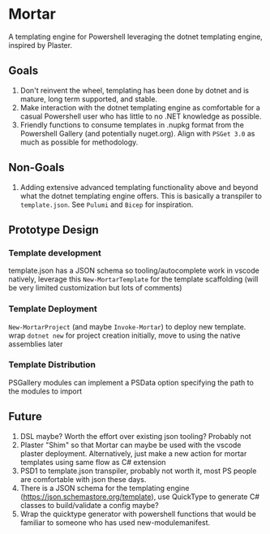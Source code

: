 # Mortar
A templating engine for Powershell leveraging the dotnet templating engine, inspired by Plaster.

## Goals
1. Don't reinvent the wheel, templating has been done by dotnet and is mature, long term supported, and stable.
1. Make interaction with the dotnet templating engine as comfortable for a casual Powershell user who has little to no .NET knowledge as possible.
1. Friendly functions to consume templates in .nupkg format from the Powershell Gallery (and potentially nuget.org). Align with `PSGet 3.0` as much as possible for methodology.

## Non-Goals
1. Adding extensive advanced templating functionality above and beyond what the dotnet templating engine offers. This is basically a transpiler to `template.json`. See `Pulumi` and `Bicep` for inspiration.

## Prototype Design
### Template development
template.json has a JSON schema so tooling/autocomplete work in vscode natively, leverage this
`New-MortarTemplate` for the template scaffolding (will be very limited customization but lots of comments)
### Template Deployment
`New-MortarProject` (and maybe `Invoke-Mortar`) to deploy new template. 
wrap `dotnet new` for project creation initially, move to using the native assemblies later

### Template Distribution
PSGallery modules can implement a PSData option specifying the path to the modules to import

## Future
1. DSL maybe? Worth the effort over existing json tooling? Probably not
1. Plaster "Shim" so that Mortar can maybe be used with the vscode plaster deployment. Alternatively, just make a new action for mortar templates using same flow as C# extension
1. PSD1 to template.json transpiler, probably not worth it, most PS people are comfortable with json these days.
1. There is a JSON schema for the templating engine (https://json.schemastore.org/template), use QuickType to generate C# classes to build/validate a config maybe?
1. Wrap the quicktype generator with powershell functions that would be familiar to someone who has used new-modulemanifest.